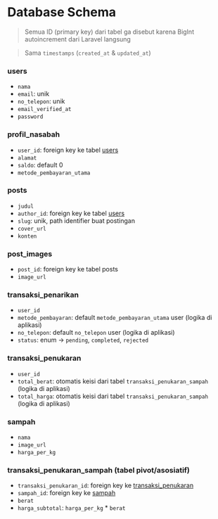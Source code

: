 # Database Schema

> Semua ID (primary key) dari tabel ga disebut karena BigInt autoincrement dari Laravel langsung

> Sama `timestamps` (`created_at` & `updated_at`)

### users
- `nama`
- `email`: unik
- `no_telepon`: unik
- `email_verified_at`
- `password`

### profil_nasabah
- `user_id`: foreign key ke tabel [users](#users)
- `alamat`
- `saldo`: default 0
- `metode_pembayaran_utama`

### posts
- `judul`
- `author_id`: foreign key ke tabel [users](#users)
- `slug`: unik, path identifier buat postingan
- `cover_url`
- `konten`

### post_images
- `post_id`: foreign key ke tabel posts
- `image_url`

### transaksi_penarikan
- `user_id`
- `metode_pembayaran`: default `metode_pembayaran_utama` user (logika di aplikasi)
- `no_telepon`: default `no_telepon` user (logika di aplikasi)
- `status`: enum -> `pending`, `completed`, `rejected`

### transaksi_penukaran
- `user_id`
- `total_berat`: otomatis keisi dari tabel `transaksi_penukaran_sampah` (logika di aplikasi)
- `total_harga`: otomatis keisi dari tabel `transaksi_penukaran_sampah` (logika di aplikasi)

### sampah
- `nama`
- `image_url`
- `harga_per_kg`

### transaksi_penukaran_sampah (tabel pivot/asosiatif)
- `transaksi_penukaran_id`: foreign key ke [transaksi_penukaran](#transaksi_penukaran)
- `sampah_id`: foreign key ke [sampah](#sampah)
- `berat`
- `harga_subtotal`: `harga_per_kg` * `berat`
